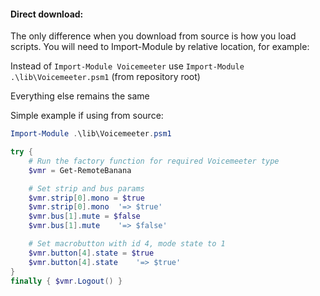 #### Direct download:
The only difference when you download from source is how you load scripts.
You will need to Import-Module by relative location, for example:

Instead of `Import-Module Voicemeeter` use `Import-Module .\lib\Voicemeeter.psm1` (from repository root)

Everything else remains the same

Simple example if using from source:

```powershell
Import-Module .\lib\Voicemeeter.psm1

try {
    # Run the factory function for required Voicemeeter type
    $vmr = Get-RemoteBanana

    # Set strip and bus params
    $vmr.strip[0].mono = $true
    $vmr.strip[0].mono  '=> $true'
    $vmr.bus[1].mute = $false
    $vmr.bus[1].mute    '=> $false'

    # Set macrobutton with id 4, mode state to 1
    $vmr.button[4].state = $true
    $vmr.button[4].state    '=> $true'
}
finally { $vmr.Logout() }
```
